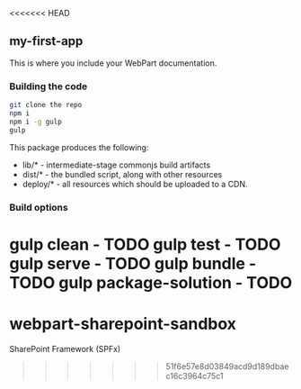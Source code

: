 <<<<<<< HEAD
## my-first-app

This is where you include your WebPart documentation.

### Building the code

```bash
git clone the repo
npm i
npm i -g gulp
gulp
```

This package produces the following:

* lib/* - intermediate-stage commonjs build artifacts
* dist/* - the bundled script, along with other resources
* deploy/* - all resources which should be uploaded to a CDN.

### Build options

gulp clean - TODO
gulp test - TODO
gulp serve - TODO
gulp bundle - TODO
gulp package-solution - TODO
=======
# webpart-sharepoint-sandbox
SharePoint Framework (SPFx) 
>>>>>>> 51f6e57e8d03849acd9d189dbaec16c3964c75c1
